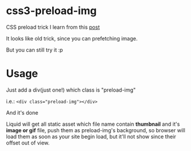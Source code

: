 # css3-preload-img
CSS preload trick I learn from this [post](https://perishablepress.com/preload-images-css3/)

It looks like old trick, since you can prefetching image.

But you can still try it :p

# Usage
Just add a div(just one!) which class is "preload-img"

i.e.: `<div class="preload-img"></div>`

And it's done

Liquid will get all static asset which file name contain <b>thumbnail</b> and it's <b>image or gif</b> file, push them as preload-img's background, so browser will load them as soon as your site begin load, but it'll not show since their offset out of view.
